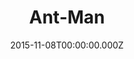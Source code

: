 ---
title: "Ant-Man"
year: 2015
date: 2015-11-08T00:00:00.000Z
permalink: /almanac/movies/2015-11-08-ant-man/index.html
rating: 3
---